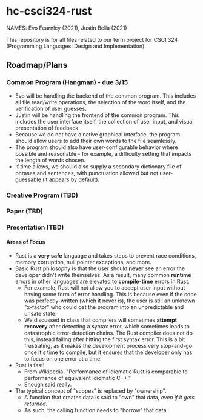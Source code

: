 # hc-csci324-rust
NAMES: Evo Fearnley (2021), Justin Bella (2021)

This repository is for all files related to our term project for CSCI 324 (Programming Languages: Design and Implementation). 

## Roadmap/Plans
### Common Program (Hangman) - due 3/15
* Evo will be handling the backend of the common program. This includes all file read/write operations, the selection of the word itself, and the verification of user guesses.
* Justin will be handling the frontend of the common program. This includes the user interface itself, the collection of user input, and visual presentation of feedback. 
* Because we do not have a native graphical interface, the program should allow users to add their own words to the file seamlessly. 
* The program should also have user-configurable behavior where possible and reasonable - for example, a difficulty setting that impacts the length of words chosen.
* If time allows, we should also supply a secondary dictionary file of phrases and sentences, with punctuation allowed but not user-guessable (it appears by default). 

### Creative Program (TBD)
### Paper (TBD)
### Presentation (TBD)
#### Areas of Focus
* Rust is a **very safe** language and takes steps to prevent race conditions, memory corruption, null pointer exceptions, and more.
* Basic Rust philosophy is that the user should **never** see an error the developer didn't write themselves. As a result, many common **runtime** errors in other languages are elevated to **compile-time** errors in Rust.
    - For example, Rust will not allow you to accept user input without having some form of error handling. This is because even if the code was perfectly-written (which it never is), the user is still an unknown "x-factor" who could get the program into an unpredictable and unsafe state.
    - We discussed in class that compilers will sometimes **attempt recovery** after detecting a syntax error, which sometimes leads to catastrophic error-detection chains. The Rust compiler does not do this, instead failing after hitting the first syntax error. This is a bit frustrating, as it makes the development process very stop-and-go once it's time to compile, but it ensures that the developer only has to focus on one error at a time.
* Rust is fast! 
    - From Wikipedia: "Performance of idiomatic Rust is comparable to performance of equivalent idiomatic C++." 
    - Enough said really.
* The typical concept of "scopes" is replaced by "ownership". 
    - A function that creates data is said to "own" that data, *even if it gets returned.*
    - As such, the calling function needs to "borrow" that data.




